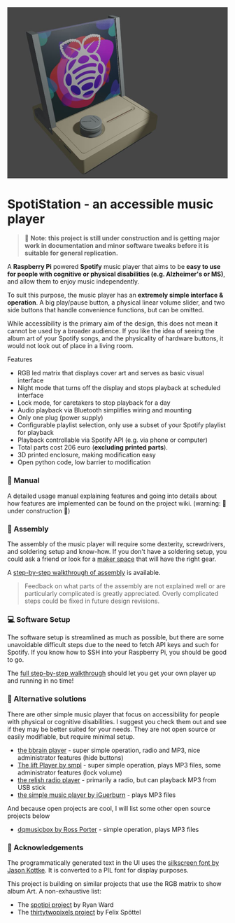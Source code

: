 <img src="media/player_render.JPG" width="800">

# SpotiStation - an accessible music player
> 🚧 **Note: this project is still under construction and is getting major work in documentation and minor software tweaks before it is suitable for general replication.**

A **Raspberry Pi** powered **Spotify** music player that aims to be **easy to use for people with cognitive or physical disabilities (e.g. Alzheimer's or MS)**, and allow them to enjoy music independently. 

To suit this purpose, the music player has an **extremely simple interface & operation**. A big play/pause button, a physical linear volume slider, and two side buttons that handle convenience functions, but can be omitted.

While accessibility is the primary aim of the design, this does not mean it cannot be used by a broader audience. If you like the idea of seeing the album art of your Spotify songs, and the physicality of hardware buttons, it would not look out of place in a living room. 

Features

* RGB led matrix that displays cover art and serves as basic visual interface
* Night mode that turns off the display and stops playback at scheduled interface
* Lock mode, for caretakers to stop playback for a day
* Audio playback via Bluetooth simplifies wiring and mounting
* Only one plug (power supply)
* Configurable playlist selection, only use a subset of your Spotify playlist for playback
* Playback controllable via Spotify API (e.g. via phone or computer)
* Total parts cost 206 euro (**excluding printed parts**).
* 3D printed enclosure, making modification easy
* Open python code, low barrier to modification

### 📖 Manual

A detailed usage manual explaining features and going into details about how features are implemented can be found on the project wiki. (warning: 🚧 under construction 🚧)

### 🔨 Assembly

The assembly of the music player will require some dexterity, screwdrivers, and soldering setup and know-how. If you don't have a soldering setup, you could ask a friend or look for a [maker space](https://en.wikipedia.org/wiki/Hackerspace) that will have the right gear.

A [step-by-step walkthrough of assembly](docs/assembly.md) is available. 

> Feedback on what parts of the assembly are not explained well or are particularly complicated is greatly appreciated. Overly complicated steps could be fixed in future design revisions.

### 💻 Software Setup

The software setup is streamlined as much as possible, but there are some unavoidable difficult steps due to the need to fetch API keys and such for Spotify. If you know how to SSH into your Raspberry Pi, you should be good to go.

The [full step-by-step walkthrough](docs/setup.md) should let you get your own player up and running in no time! 

### 🤔 Alternative solutions

There are other simple music player that focus on accessibility for people with physical or cognitive disabilities. I suggest you check them out and see if they may be better suited for your needs. They are not open source or easily modifiable, but require minimal setup. 

* [the bbrain player](https://bbrain.eu/bbrain-muziekspeler/) - super simple operation, radio and MP3, nice administrator features (hide buttons)
* [The lift Player by smpl](https://smpltec.com/liftplayer-buy-now-us) - super simple operation, plays MP3 files, some administrator features (lock volume)
* [the relish radio player](https://relish-life.com/us/music/radios/relish-radio) - primarily a radio, but can playback MP3 from USB stick
* [the simple music player by iGuerburn](https://www.iguerburn.com/products/dementia-music-player) - plays MP3 files

And because open projects are cool, I will list some other open source projects below

* [dqmusicbox by Ross Porter](https://dqmusicbox.com/) - simple operation, plays MP3 files

### 🙏 Acknowledgements

The programmatically generated text in the UI uses the [silkscreen font by Jason Kottke](https://kottke.org/plus/type/silkscreen/). It is converted to a PIL font for display purposes.

This project is building on similar projects that use the RGB matrix to show album Art. A non-exhaustive list:

* The [spotipi project](https://github.com/ryanwa18/spotipi)  by Ryan Ward
* The [thirtytwopixels project](https://github.com/fspoettel/thirtytwopixels) by Felix Spöttel 



